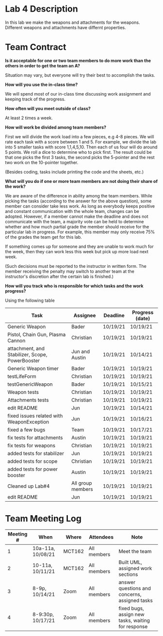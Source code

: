 # Lab 4 Description
In this lab we make the weapons and attachments for the weapons. Different weapons and attachments have differnt properties.

# Team Contract

**Is it acceptable for one or two team members to do more work than the others
in order to get the team an A?**

Situation may vary, but everyone will try their best to accomplish the tasks.

**How will you use the in-class time?**

We will spend most of our in-class time discussing work
assignment and keeping track of the progress.

**How often will you meet outside of class?**

At least 2 times a week.

**How will work be divided among team members?**

First we will divide the work load into a few pieces, e.g 4-8
pieces. We will rate each task with a score between 1 and 5. For example, we
divide the lab into 5 smaller tasks with score 1,1,4,5,10. Then each of us four
will do around 5 points. We roll a dice to determine who to pick first.  The
result could be that one picks the first 3 tasks, the second picks the
5-pointer and the rest two work on the 10-pointer together.

(Besides coding, tasks include printing the code and the sheets, etc.)

**What will you do if one or more team members are not doing their share of the work?**

We are aware of the difference in ability among the team
members. While picking the tasks (according to the answer for the above
question), some member can consider take less work. As long as everybody keeps
positive and constant communication with the whole team, changes can be
adopted. However, if a member cannot make the deadline and does not communicate
with the team, a majority vote can be held to determine whether and how much
partial grade the member should receive for the particular lab in progress. For
example, this member may only receive 75% of the grades the team get for this
lab.

If something comes up for someone and they are unable to work much for the week,
then they can work less this week but pick up more load next week.

(Such decisions must be reported to the instructor in written form. The member
receiving the penalty may switch to another team at the instructor's discretion
after the certain lab is finished.)


**How will you track who is responsible for which tasks and the work progress?**

Using the following table

| Task | Assignee | Deadline | Progress (date) |
|---|---|---|---|
| Generic Weapon | Bader | 10/19/21 | 10/19/21 |
| Pistol, Chain Gun, Plasma Cannon | Christian | 10/19/21 | 10/19/21 |
| attachment, and Stabilizer, Scope, PowerBooster | Jun and Austin | 10/19/21 | 10/14/21 |
| Generic Weapon timer | Bader | 10/19/21 | 10/19/21 |
| testLifeForm | Christian | 10/19/21 | 10/19/21 |
| testGenericWeapon | Bader | 10/19/21 | 10/15/21 |
| Weapon tests | Christian | 10/19/21 | 10/19/21 |
| Attachments tests | Christian | 10/19/21 | 10/19/21 |
| edit README | Jun | 10/19/21 | 10/14/21 |
| fixed issues related with WeaponException | Jun | 10/19/21 | 10/16/21 |
| fixed a few bugs | Team | 10/19/21 | 10/17/21 |
| fix tests for attachments | Austin | 10/19/21 | 10/19/21 |
| fix tests for weapons | Christian | 10/19/21 | 10/19/21 |
| added tests for stabilizer | Jun | 10/19/21 | 10/19/21 |
| added tests for scope | Christian | 10/19/21 | 10/19/21 |
| added tests for power booster | Austin | 10/19/21 | 10/19/21 |
| Cleaned up Lab#4 | All group members | 10/19/21 | 10/19/21
| edit README | Jun | 10/19/21 | 10/19/21 |


# Team Meeting Log

| Meeting # | When | Where | Attendees | Note |
|---|---|---|---|---|
| 1 | 10a-11a, 10/08/21 | MCT162 | All members | Meet the team |
| 2 | 10-11a, 10/11/21  | MCT162 | All members | Built UML, assigned work sections |
| 3 | 8-9p, 10/14/21    | Zoom   | All members | answer questions and concerns, assigned tasks |
| 4 | 8-9:30p, 10/17/21 | Zoom   | All members | fixed bugs, assign new tasks, waiting for response |
